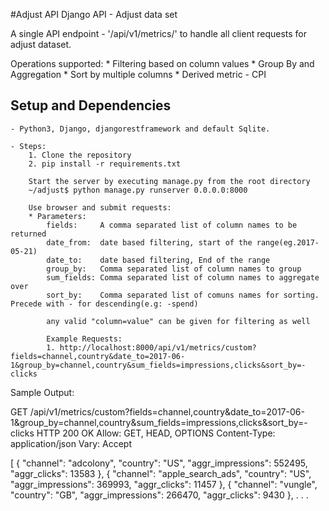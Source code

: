 #Adjust API
Django API - Adjust data set

A single API endpoint - '/api/v1/metrics/' to handle all client requests for adjust dataset.

Operations supported:
    * Filtering based on column values
    * Group By and Aggregation
    * Sort by multiple columns
    * Derived metric - CPI
    
## Setup and Dependencies
    - Python3, Django, djangorestframework and default Sqlite.
    
    - Steps: 
        1. Clone the repository
        2. pip install -r requirements.txt
    
        Start the server by executing manage.py from the root directory
        ~/adjust$ python manage.py runserver 0.0.0.0:8000
        
        Use browser and submit requests:
        * Parameters:
            fields:     A comma separated list of column names to be returned
            date_from:  date based filtering, start of the range(eg.2017-05-21)
            date_to:    date based filtering, End of the range
            group_by:   Comma separated list of column names to group
            sum_fields: Comma separated list of column names to aggregate over
            sort_by:    Comma separated list of comuns names for sorting. Precede with - for descending(e.g: -spend)
            
            any valid "column=value" can be given for filtering as well
            
            Example Requests:
            1. http://localhost:8000/api/v1/metrics/custom?fields=channel,country&date_to=2017-06-1&group_by=channel,country&sum_fields=impressions,clicks&sort_by=-clicks
            
Sample Output:
            
GET /api/v1/metrics/custom?fields=channel,country&date_to=2017-06-1&group_by=channel,country&sum_fields=impressions,clicks&sort_by=-clicks
HTTP 200 OK
Allow: GET, HEAD, OPTIONS
Content-Type: application/json
Vary: Accept

[
    {
        "channel": "adcolony",
        "country": "US",
        "aggr_impressions": 552495,
        "aggr_clicks": 13583
    },
    {
        "channel": "apple_search_ads",
        "country": "US",
        "aggr_impressions": 369993,
        "aggr_clicks": 11457
    },
    {
        "channel": "vungle",
        "country": "GB",
        "aggr_impressions": 266470,
        "aggr_clicks": 9430
    },
    .
    .
    .
    
    
    
    
    
    
    
